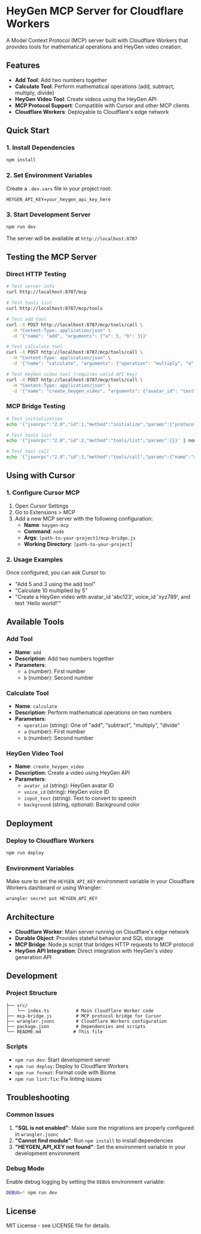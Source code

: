 # HeyGen MCP Server for Cloudflare Workers

A Model Context Protocol (MCP) server built with Cloudflare Workers that provides tools for mathematical operations and HeyGen video creation.

## Features

- **Add Tool**: Add two numbers together
- **Calculate Tool**: Perform mathematical operations (add, subtract, multiply, divide)
- **HeyGen Video Tool**: Create videos using the HeyGen API
- **MCP Protocol Support**: Compatible with Cursor and other MCP clients
- **Cloudflare Workers**: Deployable to Cloudflare's edge network

## Quick Start

### 1. Install Dependencies

```bash
npm install
```

### 2. Set Environment Variables

Create a `.dev.vars` file in your project root:

```env
HEYGEN_API_KEY=your_heygen_api_key_here
```

### 3. Start Development Server

```bash
npm run dev
```

The server will be available at `http://localhost:8787`

## Testing the MCP Server

### Direct HTTP Testing

```bash
# Test server info
curl http://localhost:8787/mcp

# Test tools list
curl http://localhost:8787/mcp/tools

# Test add tool
curl -X POST http://localhost:8787/mcp/tools/call \
  -H "Content-Type: application/json" \
  -d '{"name": "add", "arguments": {"a": 5, "b": 3}}'

# Test calculate tool
curl -X POST http://localhost:8787/mcp/tools/call \
  -H "Content-Type: application/json" \
  -d '{"name": "calculate", "arguments": {"operation": "multiply", "a": 4, "b": 5}}'

# Test HeyGen video tool (requires valid API key)
curl -X POST http://localhost:8787/mcp/tools/call \
  -H "Content-Type: application/json" \
  -d '{"name": "create_heygen_video", "arguments": {"avatar_id": "test", "voice_id": "test", "input_text": "Hello world!"}}'
```

### MCP Bridge Testing

```bash
# Test initialization
echo '{"jsonrpc":"2.0","id":1,"method":"initialize","params":{"protocolVersion":"2024-11-05","capabilities":{"tools":{}},"clientInfo":{"name":"test","version":"1.0.0"}}}' | node mcp-bridge.js

# Test tools list
echo '{"jsonrpc":"2.0","id":2,"method":"tools/list","params":{}}' | node mcp-bridge.js

# Test tool call
echo '{"jsonrpc":"2.0","id":3,"method":"tools/call","params":{"name":"add","arguments":{"a":10,"b":20}}}' | node mcp-bridge.js
```

## Using with Cursor

### 1. Configure Cursor MCP

1. Open Cursor Settings
2. Go to Extensions > MCP
3. Add a new MCP server with the following configuration:
   - **Name**: `heygen-mcp`
   - **Command**: `node`
   - **Args**: `[path-to-your-project]/mcp-bridge.js`
   - **Working Directory**: `[path-to-your-project]`

### 2. Usage Examples

Once configured, you can ask Cursor to:

- "Add 5 and 3 using the add tool"
- "Calculate 10 multiplied by 5"
- "Create a HeyGen video with avatar_id 'abc123', voice_id 'xyz789', and text 'Hello world!'"

## Available Tools

### Add Tool
- **Name**: `add`
- **Description**: Add two numbers together
- **Parameters**:
  - `a` (number): First number
  - `b` (number): Second number

### Calculate Tool
- **Name**: `calculate`
- **Description**: Perform mathematical operations on two numbers
- **Parameters**:
  - `operation` (string): One of "add", "subtract", "multiply", "divide"
  - `a` (number): First number
  - `b` (number): Second number

### HeyGen Video Tool
- **Name**: `create_heygen_video`
- **Description**: Create a video using HeyGen API
- **Parameters**:
  - `avatar_id` (string): HeyGen avatar ID
  - `voice_id` (string): HeyGen voice ID
  - `input_text` (string): Text to convert to speech
  - `background` (string, optional): Background color

## Deployment

### Deploy to Cloudflare Workers

```bash
npm run deploy
```

### Environment Variables

Make sure to set the `HEYGEN_API_KEY` environment variable in your Cloudflare Workers dashboard or using Wrangler:

```bash
wrangler secret put HEYGEN_API_KEY
```

## Architecture

- **Cloudflare Worker**: Main server running on Cloudflare's edge network
- **Durable Object**: Provides stateful behavior and SQL storage
- **MCP Bridge**: Node.js script that bridges HTTP requests to MCP protocol
- **HeyGen API Integration**: Direct integration with HeyGen's video generation API

## Development

### Project Structure

```
├── src/
│   └── index.ts          # Main Cloudflare Worker code
├── mcp-bridge.js         # MCP protocol bridge for Cursor
├── wrangler.jsonc        # Cloudflare Workers configuration
├── package.json          # Dependencies and scripts
└── README.md            # This file
```

### Scripts

- `npm run dev`: Start development server
- `npm run deploy`: Deploy to Cloudflare Workers
- `npm run format`: Format code with Biome
- `npm run lint:fix`: Fix linting issues

## Troubleshooting

### Common Issues

1. **"SQL is not enabled"**: Make sure the migrations are properly configured in `wrangler.jsonc`
2. **"Cannot find module"**: Run `npm install` to install dependencies
3. **"HEYGEN_API_KEY not found"**: Set the environment variable in your development environment

### Debug Mode

Enable debug logging by setting the `DEBUG` environment variable:

```bash
DEBUG=* npm run dev
```

## License

MIT License - see LICENSE file for details.
